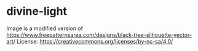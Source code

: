 # divine-light

Image is a modified version of https://www.freepatternsarea.com/designs/black-tree-silhouette-vector-art/ 
License:  https://creativecommons.org/licenses/by-nc-sa/4.0/
